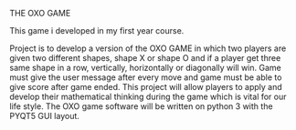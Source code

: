 THE OXO GAME 

This game i developed in my first year course.

Project is to develop a version of the OXO GAME in which two players are given two different shapes, shape X or shape O and if a player get three same shape in a row, vertically, horizontally or diagonally will win. Game must give the user message after every move and game must be able to give score after game ended. This project will allow players to apply and develop their mathematical thinking during the game which is vital for our life style. The OXO game software will be written on python 3 with the PYQT5 GUI layout.
